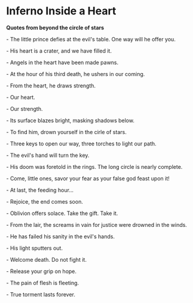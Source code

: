 # Inferno Inside a Heart
**Quotes from beyond the circle of stars**

\- The little prince defies at the evil's table. One way will he offer you.

\- His heart is a crater, and we have filled it.

\- Angels in the heart have been made pawns.

\- At the hour of his third death, he ushers in our coming.

\- From the heart, he draws strength.

\- Our heart.

\- Our strength.

\- Its surface blazes bright, masking shadows below.

\- To find him, drown yourself in the cirle of stars.

\- Three keys to open our way, three torches to light our path.

\- The evil's hand will turn the key.

\- His doom was foretold in the rings. The long circle is nearly complete.

\- Come, little ones, savor your fear as your false god feast upon it!

\- At last, the feeding hour...

\- Rejoice, the end comes soon.

\- Oblivion offers solace. Take the gift. Take it.

\- From the lair, the screams in vain for justice were drowned in the winds.

\- He has failed his sanity in the evil's hands.

\- His light sputters out.

\- Welcome death. Do not fight it.

\- Release your grip on hope.

\- The pain of flesh is fleeting.

\- True torment lasts forever.
